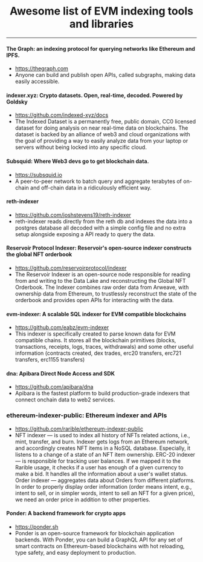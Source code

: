<div align="center">
  <h1>Awesome list of EVM indexing tools and libraries</h1>
</div>

_______

#### The Graph: an indexing protocol for querying networks like Ethereum and IPFS.
- https://thegraph.com
- Anyone can build and publish open APIs, called subgraphs, making data easily accessible.

#### indexer.xyz: Crypto datasets. Open, real-time, decoded. Powered by Goldsky
- https://github.com/indexed-xyz/docs
- The Indexed Dataset is a permanently free, public domain, CC0 licensed dataset for doing analysis on near real-time data on blockchains. The dataset is backed by an alliance of web3 and cloud organizations with the goal of providing a way to easily analyze data from your laptop or servers without being locked into any specific cloud.

#### Subsquid: Where Web3 devs go to get blockchain data.
- https://subsquid.io
- A peer-to-peer network to batch query and aggregate terabytes of on-chain and off-chain data in a ridiculously efficient way.

#### reth-indexer
- https://github.com/joshstevens19/reth-indexer
- reth-indexer reads directly from the reth db and indexes the data into a postgres database all decoded with a simple config file and no extra setup alongside exposing a API ready to query the data.

#### Reservoir Protocol Indexer: Reservoir's open-source indexer constructs the global NFT orderbook
- https://github.com/reservoirprotocol/indexer
- The Reservoir Indexer is an open-source node responsible for reading from and writing to the Data Lake and reconstructing the Global NFT Orderbook. The Indexer combines raw order data from Arweave, with ownership data from Ethereum, to trustlessly reconstruct the state of the orderbook and provides open APIs for interacting with the data.

#### evm-indexer: A scalable SQL indexer for EVM compatible blockchains
- https://github.com/eabz/evm-indexer
- This indexer is specifically created to parse known data for EVM compatible chains. It stores all the blockchain primitives (blocks, transactions, receipts, logs, traces, withdrawals) and some other useful information (contracts created, dex trades, erc20 transfers, erc721 transfers, erc1155 transfers)

#### dna: Apibara Direct Node Access and SDK
- https://github.com/apibara/dna
- Apibara is the fastest platform to build production-grade indexers that connect onchain data to web2 services.

### ethereum-indexer-public: Ethereum indexer and APIs
- https://github.com/rarible/ethereum-indexer-public
- NFT indexer — is used to index all history of NFTs related actions, i.e., mint, transfer, and burn. Indexer gets logs from an Ethereum network, and accordingly creates NFT items in a NoSQL database. Especially, it listens to a change of a state of an NFT item ownership. ERC-20 indexer — is responsible for tracking user balances. If we mapped it to the Rarible usage, it checks if a user has enough of a given currency to make a bid. It handles all the information about a user's wallet status. Order indexer — aggregates data about Orders from different platforms. In order to properly display order information (order means intent, e.g., intent to sell, or in simpler words, intent to sell an NFT for a given price), we need an order price in addition to other properties.

#### Ponder: A backend framework for crypto apps
- https://ponder.sh
- Ponder is an open-source framework for blockchain application backends. With Ponder, you can build a GraphQL API for any set of smart contracts on Ethereum-based blockchains with hot reloading, type safety, and easy deployment to production.
